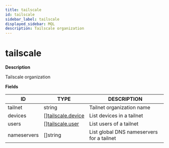 ```yaml
---
title: tailscale
id: tailscale
sidebar_label: tailscale
displayed_sidebar: MQL
description: Tailscale organization
---
```


# tailscale

**Description**

Tailscale organization

**Fields**

| ID          | TYPE                                              | DESCRIPTION                               |
| ----------- | ------------------------------------------------- | ----------------------------------------- |
| tailnet     | string                                            | Tailnet organization name                 |
| devices     | &#91;&#93;[tailscale.device](tailscale.device.md) | List devices in a tailnet                 |
| users       | &#91;&#93;[tailscale.user](tailscale.user.md)     | List users of a tailnet                   |
| nameservers | &#91;&#93;string                                  | List global DNS nameservers for a tailnet |
